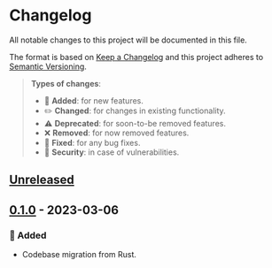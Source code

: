 # Changelog

All notable changes to this project will be documented in this file.

The format is based on [Keep a Changelog](http://keepachangelog.com/en/1.0.0/)
and this project adheres to [Semantic Versioning](http://semver.org/spec/v2.0.0.html).

> **Types of changes**:
>
> - 🎉 **Added**: for new features.
> - ✏️ **Changed**: for changes in existing functionality.
> - ⚠️ **Deprecated**: for soon-to-be removed features.
> - ❌ **Removed**: for now removed features.
> - 🐛 **Fixed**: for any bug fixes.
> - 👾 **Security**: in case of vulnerabilities.

## [Unreleased]

## [0.1.0] - 2023-03-06

### 🎉 Added

- Codebase migration from Rust.

[unreleased]: https://github.com/jesusprubio/leg/compare/v0.1.0...HEAD
[0.1.0]: https://github.com/jesusprubio/leg/compare/f60898b384ceeb8156f65b6dd0a12abb0b7af708...v0.1.0

